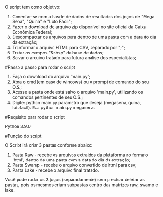 O script tem como objetivo:

1. Conectar-se com a basde de dados de resultados dos jogos de "Mega Sena", "Quina" e "Loto Fácil";
2. Fazer o download do arquivo zip disponível no site oficial da Caixa Econômica Federal;
3. Descompactar os arquivos para dentro de uma pasta com a data do dia da extração;
4. Tranformar o arquivo HTML para CSV, separado por ";";
5. Tratar os campos "&nbsp" da base de dados;
6. Salvar o arquivo tratado para futura análise dos especialistas;

#Passo a passo para rodar o script

1. Faça o download do arquivo 'main.py';
2. Abra o cmd (em caso de windows) ou o prompt de comando do seu O.S.;
3. Acesse a pasta onde está salvo o arquivo 'main.py', utilizando os comandos pertinentes de seu O.S.;
3. Digite: python main.py parametro que deseja (megasena, quina, lotofacil). Ex.: python main.py megasena.

#Requisito para rodar o script

Python 3.9.0

#Função do script

O Script irá criar 3 pastas conforme abaixo:

1. Pasta Raw - recebe os arquivos extraidos da plataforma no formato 'html', dentro de uma pasta com a data do dia da extração;
2. Pasta Swamp - recebe o arquivo convertido de html para csv;
3. Pasta Lake - recebe o arquivo final tratado.

Você pode rodar os 3 jogos (separadamente) sem precisar deletar as pastas, pois os mesmos criam subpastas dentro das matrizes raw, swamp e lake.

